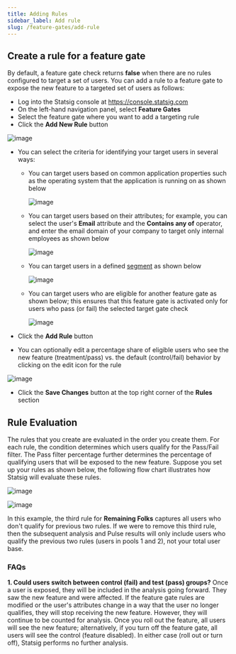 ```yaml
---
title: Adding Rules
sidebar_label: Add rule
slug: /feature-gates/add-rule
---
```

## Create a rule for a feature gate

By default, a feature gate check returns **false** when there are no rules configured to target a set of users. You can add a rule to a feature gate to expose the new feature to a targeted set of users as follows: 
- Log into the Statsig console at https://console.statsig.com 
- On the left-hand navigation panel, select **Feature Gates**
- Select the feature gate where you want to add a targeting rule
- Click the **Add New Rule** button 

![image](https://user-images.githubusercontent.com/1315028/129073615-5450677f-7722-49f5-827b-d21b5711c3e5.png)

- You can select the criteria for identifying your target users in several ways:
  - You can target users based on common application properties such as the operating system that the application is running on as shown below 

    ![image](https://user-images.githubusercontent.com/1315028/129112226-51978083-d007-4697-88b5-f3a080eabf48.png)

  - You can target users based on their attributes; for example, you can select the user's **Email** attribute and the **Contains any of** operator, and enter the email domain of your company to target only internal employees as shown below

    ![image](https://user-images.githubusercontent.com/1315028/129113738-ec99c4f0-dbdd-4d14-a88a-b3343d4d12da.png)

  - You can target users in a defined [segment](/segments) as shown below
  
    ![image](https://user-images.githubusercontent.com/1315028/129112427-27351aaf-074e-4997-91d8-6e1e7941b991.png)

  - You can target users who are eligible for another feature gate as shown below; this ensures that this feature gate is activated only for users who pass (or fail) the selected target gate check  

    ![image](https://user-images.githubusercontent.com/1315028/129112612-d881981c-4fc6-4e95-a9c5-18319c02d6f2.png)

- Click the **Add Rule** button
- You can optionally edit a percentage share of eligible users who see the new feature (treatment/pass) vs. the default (control/fail) behavior by clicking on the edit icon for the rule

![image](https://user-images.githubusercontent.com/1315028/129114141-1af7d5a5-21bb-4b37-86e9-99d4e39134fe.png)

- Click the **Save Changes** button at the top right corner of the **Rules** section


## Rule Evaluation

The rules that you create are evaluated in the order you create them. For each rule, the condition determines which users qualify for the Pass/Fail filter. The Pass filter percentage further determines the percentage of qualifying users that will be exposed to the new feature. Suppose you set up your rules as shown below, the following flow chart illustrates how Statsig will evaluate these rules. 

![image](https://user-images.githubusercontent.com/1315028/154173697-e7c648b3-58f2-4b16-ba64-7222d152647e.png)

![image](https://user-images.githubusercontent.com/1315028/154177120-2f4db628-9899-4435-879c-9b1a4783024e.png)

In this example, the third rule for **Remaining Folks** captures all users who don't qualify for previous two rules. If we were to remove this third rule, then the subsequent analysis and Pulse results will only include users who qualify the previous two rules (users in pools 1 and 2), not your total user base.

### FAQs
**1. Could users switch between control (fail) and test (pass) groups?** 
Once a user is exposed, they will be included in the analysis going forward. They saw the new feature and were affected. If the feature gate rules are modified or the user's attributes change in a way that the user no longer qualifies, they will stop receiving the new feature. However, they will continue to be counted for analysis. Once you roll out the feature, all users will see the new feature; alternatively, if you turn off the feature gate, all users will see the control (feature disabled). In either case (roll out or turn off), Statsig performs no further analysis.



